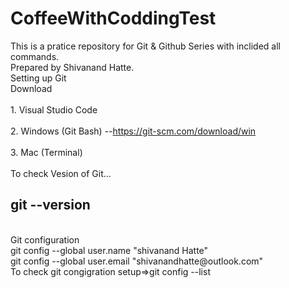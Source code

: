 # CoffeeWithCoddingTest
This is a pratice repository for Git & Github Series with inclided all commands.
<br>
Prepared by Shivanand Hatte.
<br>
Setting up Git
<br>
Download   
<br>
           1. Visual Studio Code
<br>           
           2. Windows (Git Bash) --https://git-scm.com/download/win 
<br>           
           3. Mac (Terminal)
 <br>           
To check Vesion of Git...

git --version
<br>
--------------------------------------------------------------------------------
<br>
Git configuration
<br>
git config --global user.name "shivanand Hatte"
<br>
git config --global user.email "shivanandhatte@outlook.com"
<br>        
To check git congigration setup=>git config --list




